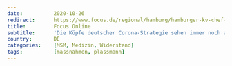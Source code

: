 ```yaml
---
date:          2020-10-26
redirect:      https://www.focus.de/regional/hamburg/hamburger-kv-chef-im-interview-bei-entscheidern-ueber-deutsche-corona-strategie-ist-noch-immer-alles-schwarz-schwarz-schwarz_id_12582539.html
title:         Focus Online
subtitle:      'Die Köpfe deutscher Corona-Strategie sehen immer noch alles schwarz, schwarz, schwarz'
country:       DE
categories:    [MSM, Medizin, Widerstand]
tags:          [massnahmen, plassmann]
---
```

